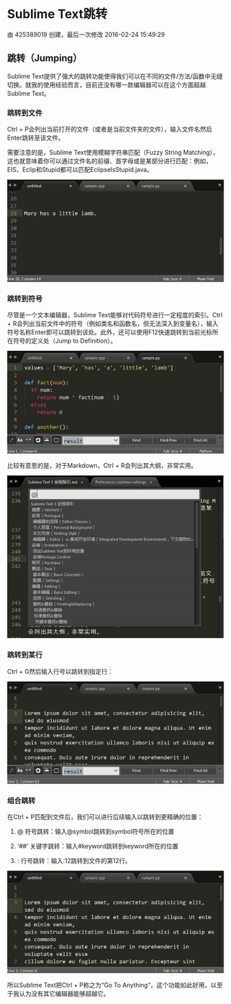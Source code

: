 # Sublime Text跳转

由 425389019 创建，最后一次修改 2016-02-24 15:49:29

## 跳转（Jumping）

Sublime Text提供了强大的跳转功能使得我们可以在不同的文件/方法/函数中无缝切换。就我的使用经验而言，目前还没有哪一款编辑器可以在这个方面超越Sublime Text。

### 跳转到文件

Ctrl + P会列出当前打开的文件（或者是当前文件夹的文件），输入文件名然后Enter跳转至该文件。

需要注意的是，Sublime Text使用模糊字符串匹配（Fuzzy String Matching），这也就意味着你可以通过文件名的前缀、首字母或是某部分进行匹配：例如，EIS、Eclip和Stupid都可以匹配EclipseIsStupid.java。

![img](images/2015-09-05_55ea706204b63.gif)

### 跳转到符号

尽管是一个文本编辑器，Sublime Text能够对代码符号进行一定程度的索引。Ctrl + R会列出当前文件中的符号（例如类名和函数名，但无法深入到变量名），输入符号名称Enter即可以跳转到该处。此外，还可以使用F12快速跳转到当前光标所在符号的定义处（Jump to Definition）。

![img](images/2015-09-05_55ea7062680d8.gif)

比较有意思的是，对于Markdown，Ctrl + R会列出其大纲，非常实用。

![img](images/2015-09-05_55ea7062b816f.jpg)

### 跳转到某行

Ctrl + G然后输入行号以跳转到指定行：

![img](images/2015-09-05_55ea706332bcf.gif)

### 组合跳转

在Ctrl + P匹配到文件后，我们可以进行后续输入以跳转到更精确的位置：

1. @ 符号跳转：输入@symbol跳转到symbol符号所在的位置

2. ‘##’ 关键字跳转：输入#keyword跳转到keyword所在的位置

3. : 行号跳转：输入:12跳转到文件的第12行。

![img](images/2015-09-05_55ea7063829b0.gif)

所以Sublime Text把Ctrl + P称之为“Go To Anything”，这个功能如此好用，以至于我认为没有其它编辑器能够超越它。